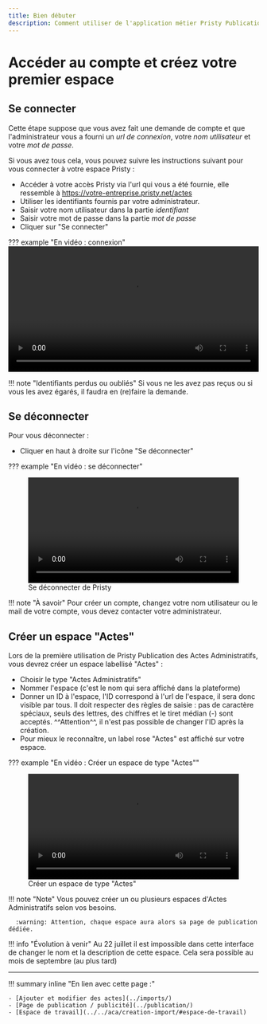 ```yaml
---
title: Bien débuter
description: Comment utiliser de l'application métier Pristy Publication des Actes Administratifs
---
```


<!--
  Copyright 2022 - Jeci SARL - https://jeci.fr

  Permission is granted to copy, distribute and/or modify this document
  under the terms of the GNU Free Documentation License, Version 1.3
  or any later version published by the Free Software Foundation;
  with no Invariant Sections, no Front-Cover Texts, and no Back-Cover Texts.
  A copy of the license is included in the section entitled "GNU
  Free Documentation License".

  You should have received a copy of the GNU Free Documentation License
  along with this program.  If not, see http://www.gnu.org/licenses/.
-->

# Accéder au compte et créez votre premier espace

## Se connecter

Cette étape suppose que vous avez fait une demande de compte et que l'administrateur vous a fourni un *url de connexion*, votre *nom utilisateur* et votre *mot de passe*.

Si vous avez tous cela, vous pouvez suivre les instructions suivant pour vous connecter à votre espace Pristy :

- Accéder à votre accès Pristy via l'url qui vous a été fournie, elle ressemble à https://votre-entreprise.pristy.net/actes
- Utiliser les identifiants fournis par votre administrateur.
- Saisir votre nom utilisateur dans la partie *identifiant*
- Saisir votre mot de passe dans la partie *mot de passe*
- Cliquer sur "Se connecter"

??? example "En vidéo : connexion"
      <video width="100%" controls>
      <source src="https://jeci.pristy.net/alfresco/api/-default-/public/alfresco/versions/1/shared-links/CK4X9TlnSwaXmFt0sJVrqQ/content?attachment=false" type="video/webm">
      Votre navigateur ne supporte pas le tag vidéo.
      </video>

!!! note "Identifiants perdus ou oubliés"
      Si vous ne les avez pas reçus ou si vous les avez égarés, il faudra en (re)faire la demande.

## Se déconnecter

Pour vous déconnecter :

- Cliquer en haut à droite sur l'icône "Se déconnecter"

??? example "En vidéo : se déconnecter"
      <figure> <video width="100%" controls>
      <source src="https://jeci.pristy.net/alfresco/api/-default-/public/alfresco/versions/1/shared-links/EIz4qzNaQzKxvthoKLOutg/content?attachment=false" type="video/webm">
      Votre navigateur ne supporte pas le tag vidéo.
      </video>
      <figcaption> Se déconnecter de Pristy</figcaption>
      </figure>

!!! note "À savoir"
      Pour créer un compte, changez votre nom utilisateur ou le mail de votre compte, vous devez contacter votre administrateur.

## Créer un espace "Actes"

Lors de la première utilisation de Pristy Publication des Actes Administratifs, vous devrez créer un espace labellisé "Actes" :

- Choisir le type "Actes Administratifs"
- Nommer l'espace (c'est le nom qui sera affiché dans la plateforme)
- Donner un ID à l'espace, l'ID correspond à l'url de l'espace, il sera donc visible par tous. Il doit respecter des règles de saisie : pas de caractère spéciaux, seuls des lettres, des chiffres et le tiret médian (-) sont acceptés.
^^Attention^^, il n'est pas possible de changer l'ID après la création.
- Pour mieux le reconnaître, un label rose "Actes" est affiché sur votre espace.

??? example "En vidéo : Créer un espace de type "Actes""
      <figure> <video width="100%" controls>
      <source src="https://jeci.pristy.net/alfresco/api/-default-/public/alfresco/versions/1/shared-links/sNoY4gsERrizilDGHfNBdQ/content?attachment=false" type="video/webm">
      Votre navigateur ne supporte pas le tag vidéo.
      </video>
      <!--Creer-un-espace-->
      <figcaption>Créer un espace de type "Actes"</figcaption>
      </figure>

!!! note "Note"
      Vous pouvez créer un ou plusieurs espaces d'Actes Administratifs selon vos besoins.

      :warning: Attention, chaque espace aura alors sa page de publication dédiée.


!!! info "Évolution à venir"
      Au 22 juillet il est impossible dans cette interface de changer le nom et la description de cette espace. Cela sera possible au mois de septembre (au plus tard)

---
!!! summary inline "En lien avec cette page :"

    - [Ajouter et modifier des actes](../imports/)
    - [Page de publication / publicité](../publication/)
    - [Espace de travail](../../aca/creation-import/#espace-de-travail)
